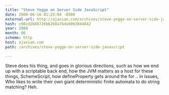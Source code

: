 ```yaml
---
title: "Steve Yegge on Server Side JavaScript"
date: 2008-06-16 01:25:04 -0500
external-url: http://ajaxian.com/archives/steve-yegge-on-server-side-javascript
hash: c08cd2b88726b62b8a76da00b3844842
year: 2008
month: 06
scheme: http
host: ajaxian.com
path: /archives/steve-yegge-on-server-side-javascript

---
```


Steve does his thing, and goes in glorious directions, such as how we end up with a scriptable back end, how the JVM matters as a host for these things, SchemeScript, how defineProperty gets around the for .. in issues, Who likes to write their own giant deterministic finite automata to do string matching? Heh.
